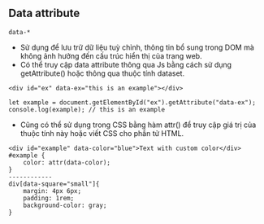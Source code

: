 ## Data attribute
`data-*`
- Sử dụng để lưu trữ dữ liệu tuỳ chỉnh, thông tin bổ sung trong DOM mà không ảnh hưởng đến cấu trúc hiển thị của trang web.
- Có thể truy cập data attribute thông qua Js bằng cách sử dụng getAttribute() hoặc thông qua thuộc tính dataset.
```
<div id="ex" data-ex="this is an example"></div>

let example = document.getElementById("ex").getAttribute("data-ex");
console.log(example); // this is an example
```
- Cũng có thể sử dụng trong CSS bằng hàm attr() để truy cập giá trị của thuộc tính này   hoặc viết CSS cho phần tử HTML.
```
<div id="example" data-color="blue">Text with custom color</div>
#example {
    color: attr(data-color);
}
------------
div[data-square="small"]{
	margin: 4px 6px;
	padding: 1rem;
	background-color: gray;
}
```

